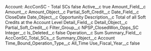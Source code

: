 <?xml version="1.0" encoding="UTF-8"?>
<CustomMetadata xmlns="http://soap.sforce.com/2006/04/metadata" xmlns:xsi="http://www.w3.org/2001/XMLSchema-instance" xmlns:xsd="http://www.w3.org/2001/XMLSchema">
    <label>Account: AccConSC - Total SCs</label>
    <protected>false</protected>
    <values>
        <field>Active__c</field>
        <value xsi:type="xsd:boolean">true</value>
    </values>
    <values>
        <field>Amount_Field__c</field>
        <value xsi:type="xsd:string">Amount__c</value>
    </values>
    <values>
        <field>Amount_Object__c</field>
        <value xsi:type="xsd:string">Partial_Soft_Credit__c</value>
    </values>
    <values>
        <field>Date_Field__c</field>
        <value xsi:type="xsd:string">CloseDate</value>
    </values>
    <values>
        <field>Date_Object__c</field>
        <value xsi:type="xsd:string">Opportunity</value>
    </values>
    <values>
        <field>Description__c</field>
        <value xsi:type="xsd:string">Total of all Soft Credits at the Account Level</value>
    </values>
    <values>
        <field>Detail_Field__c</field>
        <value xsi:nil="true"/>
    </values>
    <values>
        <field>Detail_Object__c</field>
        <value xsi:type="xsd:string">Partial_Soft_Credit__c</value>
    </values>
    <values>
        <field>Filter_Group__c</field>
        <value xsi:type="xsd:string">NPSP_ClosedWon_Opps_SC</value>
    </values>
    <values>
        <field>Integer__c</field>
        <value xsi:nil="true"/>
    </values>
    <values>
        <field>Is_Deleted__c</field>
        <value xsi:type="xsd:boolean">false</value>
    </values>
    <values>
        <field>Operation__c</field>
        <value xsi:type="xsd:string">Sum</value>
    </values>
    <values>
        <field>Summary_Field__c</field>
        <value xsi:type="xsd:string">AccConSC_Total_SCs__c</value>
    </values>
    <values>
        <field>Summary_Object__c</field>
        <value xsi:type="xsd:string">Account</value>
    </values>
    <values>
        <field>Time_Bound_Operation_Type__c</field>
        <value xsi:type="xsd:string">All_Time</value>
    </values>
    <values>
        <field>Use_Fiscal_Year__c</field>
        <value xsi:type="xsd:boolean">false</value>
    </values>
</CustomMetadata>
